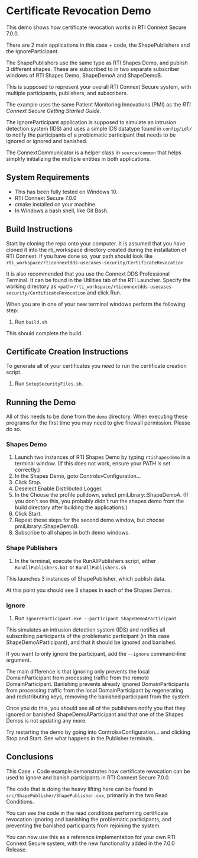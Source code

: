 # Certificate Revocation Demo

This demo shows how certificate revocation works in RTI Connext Secure 7.0.0.

There are 2 main applications in this case + code, the ShapePublishers and the IgnoreParticipant.

The ShapePublishers use the same type as RTI Shapes Demo, and publish 3 different shapes.
These are subscribed to in two separate subscriber windows of RTI Shapes Demo, ShapeDemoA and ShapeDemoB.

This is supposed to represent your overall RTI Connext Secure system, with multiple participants, publishers, and subscribers.

The example uses the same Patient Monitoring Innovations (PMI) as the *RTI Connext Secure Getting Started Guide*.

The IgnoreParticipant application is supposed to simulate an intrusion detection system (IDS)
and uses a simple IDS datatype found in `config/idl/` to notify the participants of a problematic
participant that needs to be ignored or ignored and banished.

The ConnextCommunicator is a helper class in `source/common` that helps simplify
initializing the multiple entities in both applications.

## System Requirements

* This has been fully tested on Windows 10.
* RTI Connext Secure 7.0.0
* cmake installed on your machine.
* In Windows a bash shell, like Git Bash.

## Build Instructions

Start by cloning the repo onto your computer. It is assumed that you have
cloned it into the rti_workspace directory created during the installation of
RTI Connext. If you have done so, your path should look like
```rti_workspace/rticonnextdds-usecases-security/CertificateRevocation```.

It is also recommended that you use the Connext DDS Professional Terminal. It
can be found in the Utilities tab of the RTI Launcher. Specify the working
directory as ```<path>/rti_workspace/rticonnextdds-usecases-security/CertificateRevocation```
and click Run.

When you are in one of your new terminal windows perform the following step:
1. Run ```build.sh```

This should complete the build.

## Certificate Creation Instructions

To generate all of your certificates you need to run the certificate creation
script.

1. Run ```SetupSecurityFiles.sh```.

## Running the Demo
All of this needs to be done from the ```demo``` directory. When executing
these programs for the first time you may need to give firewall permission.
Please do so.

### Shapes Demo

1. Launch two instances of RTI Shapes Demo by typing `rtishapesdemo` in a terminal window.
   (If this does not work, ensure your PATH is set correctly.)
2. In the Shapes Demo, goto Controls»Configuration...
3. Click Stop.
4. Deselect Enable Distributed Logger.
5. In the Choose the profile pulldown, select pmiLibrary::ShapeDemoA.
   (If you don't see this, you probably didn't run the shapes demo from the
   build directory after building the applications.)
6. Click Start.
7. Repeat these steps for the second demo window, but choose pmiLibrary::ShapeDemoB.
8. Subscribe to all shapes in both demo windows.

### Shape Publishers

1. In the terminal, execute the RunAllPublishers script, either
   ```RunAllPublishers.bat``` or ```RunAllPublishers.sh```

This launches 3 instances of ShapePublisher, which publish data.

At this point you should see 3 shapes in each of the Shapes Demos.

### Ignore

1. Run ```IgnoreParticipant.exe --participant ShapeDemoAParticipant```

This simulates an intrusion detection system (IDS) and notifies all 
subscribing participants of the problematic participant (in this case ShapeDemoAParticipant),
and that it should be ignored and banished.

If you want to only ignore the participant, add the `--ignore` command-line argument.

The main difference is that ignoring only prevents the local DomainParticipant
from processing traffic from the remote DomainParticipant. Banishing prevents
already ignored DomainParticipants from processing traffic from the local
DomainParticipant by regenerating and redistributing keys, removing the banished
participant from the system.

Once you do this, you should see all of the publishers notify you that they
ignored or banished ShapeDemoAParticipant and that one of the Shapes Demos
is not updating any more.

Try restarting the demo by going into Controls»Configuration... and clicking
Stop and Start. See what happens in the Publisher terminals.

## Conclusions

This Case + Code example demonstrates how certificate revocation can be used to
ignore and banish participants in RTI Connext Secure 7.0.0.

The code that is doing the heavy lifting here can be found in
```src/ShapePublisher/ShapePublisher.cxx```, primarily in the two Read
Conditions.

You can see the code in the read conditions performing certificate revocation
ignoring and banishing the problematic participants, and preventing the
banished participants from rejoining the system.

You can now use this as a reference implementation for your own RTI Connext Secure
system, with the new functionality added in the 7.0.0 Release.
